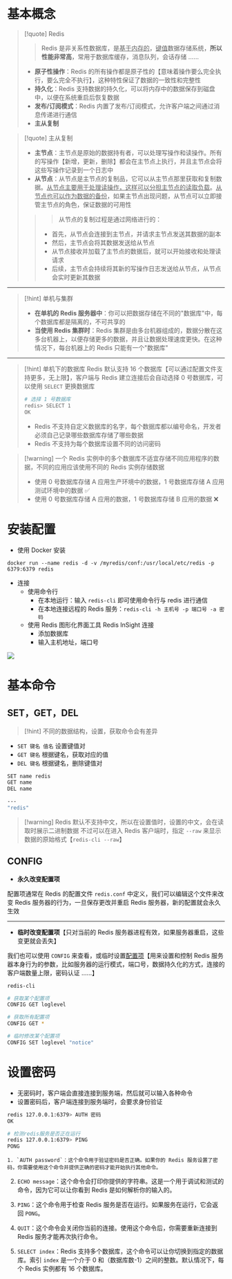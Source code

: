 # 基本概念
>[!quote] Redis
>>Redis 是非关系性数据库，是<u>基于内存的</u>，<u>键值</u>数据存储系统，**所以性能非常高**，常用于数据库缓存，消息队列，会话存储 ……
>
>- **原子性操作**：Redis 的所有操作都是原子性的【意味着操作要么完全执行，要么完全不执行】，这种特性保证了数据的一致性和完整性
>- **持久化**：Redis 支持数据的持久化，可以将内存中的数据保存到磁盘中，以便在系统重启后恢复数据
>- **发布/订阅模式**：Redis 内置了发布/订阅模式，允许客户端之间通过消息传递进行通信
>- **主从复制**

>[!quote] 主从复制
> - **主节点**：主节点是原始的数据持有者，可以处理写操作和读操作。所有的写操作【新增，更新，删除】都会在主节点上执行，并且主节点会将这些写操作记录到一个日志中
> - **从节点**：从节点是主节点的复制品，它可以从主节点那里获取和复制数据。<u>从节点主要用于处理读操作，这样可以分担主节点的读取负载</u>。<u>从节点也可以作为数据的备份</u>，如果主节点出现问题，从节点可以立即接管主节点的角色，保证数据的可用性
> 
> >>从节点的复制过程是通过网络进行的：
> >- 首先，从节点会连接到主节点，并请求主节点发送其数据的副本
> >- 然后，主节点会将其数据发送给从节点
> > - 从节点接收并加载了主节点的数据后，就可以开始接收和处理读请求
> >- 后续，主节点会持续将其新的写操作日志发送给从节点，从节点会实时更新其数据

---

>[!hint] 单机与集群
>- **在单机的 Redis 服务器中**：你可以把数据存储在不同的"数据库"中，每个数据库都是隔离的，不可共享的
>- **当使用 Redis 集群时**：Redis 集群是由多台机器组成的，数据分散在这多台机器上，以便存储更多的数据，并且让数据处理速度更快。在这种情况下，每台机器上的 Redis 只能有一个"数据库"

---

>[!hint] 单机下的数据库
>Redis 默认支持 16 个数据库【可以通过配置文件支持更多，无上限】，客户端与 Redis 建立连接后会自动选择 0 号数据库，可以使用 `SELECT` 更换数据库
>
> ```bash
> # 选择 1 号数据库
> redis> SELECT 1
> OK
> ```
> - Redis 不支持自定义数据库的名字，每个数据库都以编号命名，开发者必须自己记录哪些数据库存储了哪些数据
> - Redis 不支持为每个数据库设置不同的访问密码

>[!warning] 一个 Redis 实例中的多个数据库不适宜存储不同应用程序的数据，不同的应用应该使用不同的 Redis 实例存储数据
> - 使用 0 号数据库存储 A 应用生产环境中的数据，1 号数据库存储 A 应用测试环境中的数据  ✅
> - 使用 0 号数据库存储 A 应用的数据，1 号数据库存储 B 应用的数据  ❌

# 安装配置
- 使用 Docker 安装 
```
docker run --name redis -d -v /myredis/conf:/usr/local/etc/redis -p 6379:6379 redis
```

- 连接
	- 使用命令行
		- 在本地运行：输入 `redis-cli` 即可使用命令行与 redis 进行通信
		- 在本地连接远程的 Redis 服务：`redis-cli -h 主机号 -p 端口号 -a 密码`
	- 使用 Redis 图形化界面工具 Redis InSight 连接
		- 添加数据库
		- 输入主机地址，端口号

![](https://obsidian-1307744200.cos.ap-guangzhou.myqcloud.com/%E5%9B%BE%E7%89%87/202404180051783.png)

# 基本命令
## SET，GET，DEL
>[!hint] 不同的数据结构，设置，获取命令会有差异

- `SET 键名 值名` 设置键值对
- `GET 键名` 根据键名，获取对应的值
- `DEL 键名` 根据键名，删除键值对

```bash
SET name redis
GET name
DEL name

---
"redis"
```

>[!warning] Redis 默认不支持中文，所以在设置值时，设置的中文，会在读取时展示二进制数据
>不过可以在进入 Redis 客户端时，指定 `--raw` 来显示数据的原始格式【`redis-cli --raw`】

## CONFIG
- **永久改变配置项**

配置项通常在 Redis 的配置文件 `redis.conf` 中定义，我们可以编辑这个文件来改变 Redis 服务器的行为，一旦保存更改并重启 Redis 服务器，新的配置就会永久生效

---

- **临时改变配置项**【只对当前的 Redis 服务器进程有效，如果服务器重启，这些变更就会丢失】

我们也可以使用 `CONFIG` 来查看，或临时设置<u>配置项</u>【用来设置和控制 Redis 服务器本身行为的参数，比如服务器的运行模式，端口号，数据持久化的方式，连接的客户端数量上限，密码认证 ……】

```bash
redis-cli

# 获取某个配置项
CONFIG GET loglevel

# 获取所有配置项
CONFIG GET *

# 临时修改某个配置项
CONFIG SET loglevel "notice"
```

# 设置密码
- 无密码时，客户端会直接连接到服务端，然后就可以输入各种命令
- 设置密码后，客户端连接到服务端时，会要求身份验证
```bash
redis 127.0.0.1:6379> AUTH 密码
OK

# 检测redis服务是否正在运行
redis 127.0.0.1:6379> PING
PONG
```

    1. `AUTH password`：这个命令用于验证密码是否正确。如果你的 Redis 服务设置了密码，你需要使用这个命令并提供正确的密码才能开始执行其他命令。
    
2. `ECHO message`：这个命令会打印你提供的字符串。这是一个用于调试和测试的命令，因为它可以让你看到 Redis 是如何解析你的输入的。
    
3. `PING`：这个命令用于检查 Redis 服务是否在运行。如果服务在运行，它会返回 `PONG`。
    
4. `QUIT`：这个命令会关闭你当前的连接。使用这个命令后，你需要重新连接到 Redis 服务才能再次执行命令。
    
5. `SELECT index`：Redis 支持多个数据库，这个命令可以让你切换到指定的数据库。索引 `index` 是一个介于 0 和（数据库数-1）之间的整数。默认情况下，每个 Redis 实例都有 16 个数据库。




























